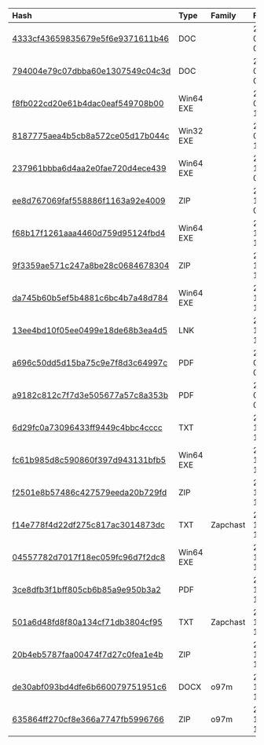 |Hash|Type|Family|First_Seen|Name|
|:--|:--|:--|:--|:--|
|[4333cf43659835679e5f6e9371611b46](https://www.virustotal.com/gui/file/4333cf43659835679e5f6e9371611b46)|DOC||2024-01-02 02:28:22| |
|[794004e79c07dbba60e1307549c04c3d](https://www.virustotal.com/gui/file/794004e79c07dbba60e1307549c04c3d)|DOC||2024-01-02 02:28:22| |
|[f8fb022cd20e61b4dac0eaf549708b00](https://www.virustotal.com/gui/file/f8fb022cd20e61b4dac0eaf549708b00)|Win64 EXE||2024-01-01 18:53:25|C:\Users\user\AppData\Local\Temp\RuntimeBroker.exe|
|[8187775aea4b5cb8a572ce05d17b044c](https://www.virustotal.com/gui/file/8187775aea4b5cb8a572ce05d17b044c)|Win32 EXE||2024-01-01 18:48:15|C:\Users\user\AppData\Local\Temp\beqy5vnl.meu\file|
|[237961bbba6d4aa2e0fae720d4ece439](https://www.virustotal.com/gui/file/237961bbba6d4aa2e0fae720d4ece439)|Win64 EXE||2023-10-27 07:28:01| |
|[ee8d767069faf558886f1163a92e4009](https://www.virustotal.com/gui/file/ee8d767069faf558886f1163a92e4009)|ZIP||2023-10-27 07:26:55|file1.zip|
|[f68b17f1261aaa4460d759d95124fbd4](https://www.virustotal.com/gui/file/f68b17f1261aaa4460d759d95124fbd4)|Win64 EXE||2023-10-18 16:20:05|C:\Users\user\AppData\Local\Temp\upc0cjgn.nby\file|
|[9f3359ae571c247a8be28c0684678304](https://www.virustotal.com/gui/file/9f3359ae571c247a8be28c0684678304)|ZIP||2023-10-18 16:19:34|file1.zip|
|[da745b60b5ef5b4881c6bc4b7a48d784](https://www.virustotal.com/gui/file/da745b60b5ef5b4881c6bc4b7a48d784)|Win64 EXE||2023-10-18 16:17:56|file.exe|
|[13ee4bd10f05ee0499e18de68b3ea4d5](https://www.virustotal.com/gui/file/13ee4bd10f05ee0499e18de68b3ea4d5)|LNK||2023-10-17 12:43:54| |
|[a696c50dd5d15ba75c9e7f8d3c64997c](https://www.virustotal.com/gui/file/a696c50dd5d15ba75c9e7f8d3c64997c)|PDF||2017-05-24 06:07:10|dsopnom.pdf|
|[a9182c812c7f7d3e505677a57c8a353b](https://www.virustotal.com/gui/file/a9182c812c7f7d3e505677a57c8a353b)|PDF||2015-09-17 05:15:41|BlankIPR.pdf|
|[6d29fc0a73096433ff9449c4bbc4cccc](https://www.virustotal.com/gui/file/6d29fc0a73096433ff9449c4bbc4cccc)|TXT||2023-12-22 15:27:08|C:\Users\<USER>\Pictures\sys.ps1|
|[fc61b985d8c590860f397d943131bfb5](https://www.virustotal.com/gui/file/fc61b985d8c590860f397d943131bfb5)|Win64 EXE||2023-12-22 15:16:41|C:\Users\user\AppData\Local\Temp\fe2kosoo.02l\file|
|[f2501e8b57486c427579eeda20b729fd](https://www.virustotal.com/gui/file/f2501e8b57486c427579eeda20b729fd)|ZIP||2023-12-22 15:15:41|file1.zip|
|[f14e778f4d22df275c817ac3014873dc](https://www.virustotal.com/gui/file/f14e778f4d22df275c817ac3014873dc)|TXT|Zapchast|2023-12-22 15:14:27|in.ps1|
|[04557782d7017f18ec059fc96d7f2dc8](https://www.virustotal.com/gui/file/04557782d7017f18ec059fc96d7f2dc8)|Win64 EXE||2023-12-22 15:13:41|Web Client|
|[3ce8dfb3f1bff805cb6b85a9e950b3a2](https://www.virustotal.com/gui/file/3ce8dfb3f1bff805cb6b85a9e950b3a2)|PDF||2023-12-22 15:12:27|1.pdf|
|[501a6d48fd8f80a134cf71db3804cf95](https://www.virustotal.com/gui/file/501a6d48fd8f80a134cf71db3804cf95)|TXT|Zapchast|2023-12-22 15:12:24|Mail_Check.ps1|
|[20b4eb5787faa00474f7d27c0fea1e4b](https://www.virustotal.com/gui/file/20b4eb5787faa00474f7d27c0fea1e4b)|ZIP||2023-12-22 15:11:36|syscheck.zip|
|[de30abf093bd4dfe6b660079751951c6](https://www.virustotal.com/gui/file/de30abf093bd4dfe6b660079751951c6)|DOCX|o97m|2023-12-21 15:26:48|DSOP-NOM.ppam|
|[635864ff270cf8e366a7747fb5996766](https://www.virustotal.com/gui/file/635864ff270cf8e366a7747fb5996766)|ZIP|o97m|2023-12-21 15:26:12|DSOP-NOM.zip|

